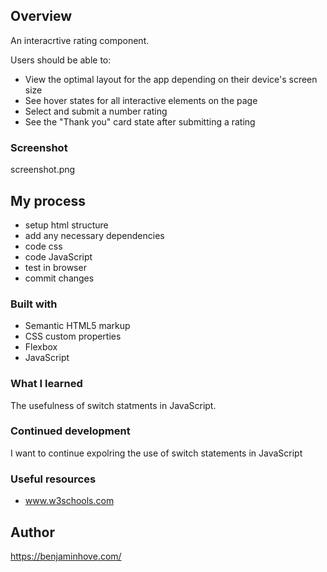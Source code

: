 
## Overview
An interacrtive rating component.

Users should be able to:

- View the optimal layout for the app depending on their device's screen size
- See hover states for all interactive elements on the page
- Select and submit a number rating
- See the "Thank you" card state after submitting a rating

### Screenshot

screenshot.png

## My process

- setup html structure
- add any necessary dependencies
- code css
- code JavaScript
- test in browser
- commit changes 

### Built with

- Semantic HTML5 markup
- CSS custom properties
- Flexbox
- JavaScript

### What I learned

The usefulness of switch statments in JavaScript.

### Continued development
I want to continue expolring the use of switch statements in JavaScript

### Useful resources

- www.w3schools.com

## Author

https://benjaminhove.com/